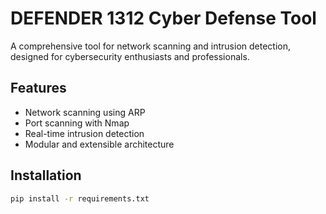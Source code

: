 # DEFENDER 1312 Cyber Defense Tool

A comprehensive tool for network scanning and intrusion detection, designed for cybersecurity enthusiasts and professionals.

## Features

- Network scanning using ARP
- Port scanning with Nmap
- Real-time intrusion detection
- Modular and extensible architecture

## Installation

```bash
pip install -r requirements.txt
